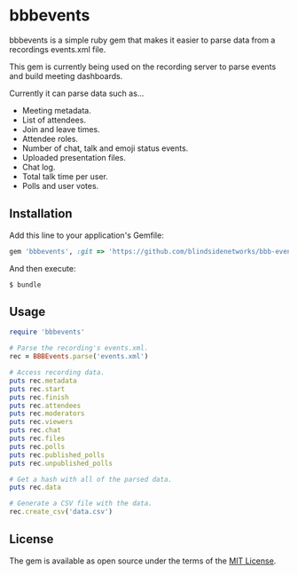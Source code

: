 # bbbevents

bbbevents is a simple ruby gem that makes it easier to parse data from a recordings events.xml file.

This gem is currently being used on the recording server to parse events and build meeting dashboards.

Currently it can parse data such as...

* Meeting metadata.
* List of attendees.
* Join and leave times.
* Attendee roles.
* Number of chat, talk and emoji status events. 
* Uploaded presentation files.
* Chat log.
* Total talk time per user.
* Polls and user votes.

## Installation

Add this line to your application's Gemfile:

```ruby
gem 'bbbevents', :git => 'https://github.com/blindsidenetworks/bbb-events'
```

And then execute:

    $ bundle

## Usage

```ruby
require 'bbbevents'

# Parse the recording's events.xml.
rec = BBBEvents.parse('events.xml')

# Access recording data.
puts rec.metadata
puts rec.start
puts rec.finish
puts rec.attendees
puts rec.moderators
puts rec.viewers
puts rec.chat
puts rec.files
puts rec.polls
puts rec.published_polls
puts rec.unpublished_polls

# Get a hash with all of the parsed data.
puts rec.data

# Generate a CSV file with the data.
rec.create_csv('data.csv')
```

## License

The gem is available as open source under the terms of the [MIT License](http://opensource.org/licenses/MIT).
